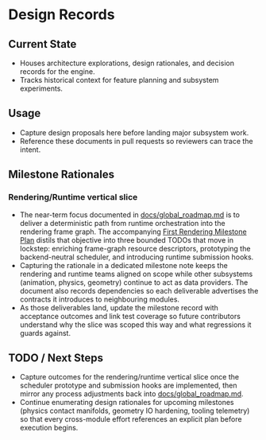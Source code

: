 # Design Records

## Current State

- Houses architecture explorations, design rationales, and decision records for the engine.
- Tracks historical context for feature planning and subsystem experiments.

## Usage

- Capture design proposals here before landing major subsystem work.
- Reference these documents in pull requests so reviewers can trace the intent.

## Milestone Rationales

### Rendering/Runtime vertical slice

- The near-term focus documented in [docs/global_roadmap.md](../global_roadmap.md) is to
  deliver a deterministic path from runtime orchestration into the rendering frame
  graph. The accompanying [First Rendering Milestone Plan](first_rendering_milestone.md)
  distils that objective into three bounded TODOs that move in lockstep: enriching
  frame-graph resource descriptors, prototyping the backend-neutral scheduler, and
  introducing runtime submission hooks.
- Capturing the rationale in a dedicated milestone note keeps the rendering and
  runtime teams aligned on scope while other subsystems (animation, physics, geometry)
  continue to act as data providers. The document also records dependencies so each
  deliverable advertises the contracts it introduces to neighbouring modules.
- As those deliverables land, update the milestone record with acceptance outcomes and
  link test coverage so future contributors understand why the slice was scoped this
  way and what regressions it guards against.

## TODO / Next Steps

- Capture outcomes for the rendering/runtime vertical slice once the scheduler prototype
  and submission hooks are implemented, then mirror any process adjustments back into
  [docs/global_roadmap.md](../global_roadmap.md).
- Continue enumerating design rationales for upcoming milestones (physics contact
  manifolds, geometry IO hardening, tooling telemetry) so that every cross-module
  effort references an explicit plan before execution begins.
